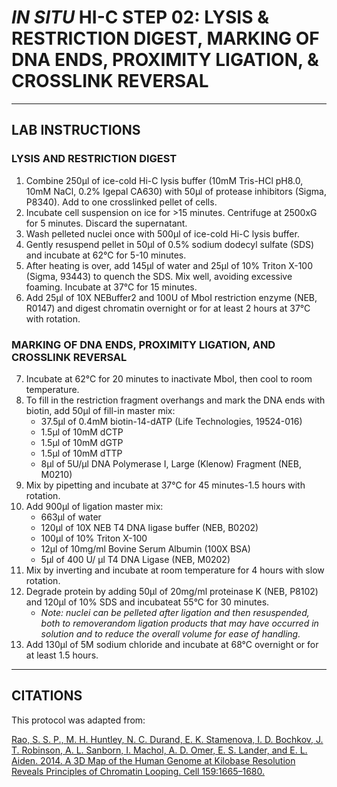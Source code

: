 # *IN SITU* HI-C STEP 02: LYSIS & RESTRICTION DIGEST, MARKING OF DNA ENDS, PROXIMITY LIGATION, & CROSSLINK REVERSAL
---
## LAB INSTRUCTIONS 

### LYSIS AND RESTRICTION DIGEST

1) Combine 250μl of ice-cold Hi-C lysis buffer (10mM Tris-HCl pH8.0, 10mM NaCl, 0.2% Igepal CA630) with
50μl of protease inhibitors (Sigma, P8340). Add to one crosslinked pellet of cells.
2) Incubate cell suspension on ice for >15 minutes. Centrifuge at 2500xG for 5 minutes. Discard the
supernatant.
3) Wash pelleted nuclei once with 500μl of ice-cold Hi-C lysis buffer.
4) Gently resuspend pellet in 50μl of 0.5% sodium dodecyl sulfate (SDS) and incubate at 62°C for 5-10 minutes.
5) After heating is over, add 145μl of water and 25μl of 10% Triton X-100 (Sigma, 93443) to quench the SDS.
Mix well, avoiding excessive foaming. Incubate at 37°C for 15 minutes.
6) Add 25μl of 10X NEBuffer2 and 100U of MboI restriction enzyme (NEB, R0147) and digest chromatin overnight or for at least 2 hours at 37°C with rotation.

### MARKING OF DNA ENDS, PROXIMITY LIGATION, AND CROSSLINK REVERSAL 

7) Incubate at 62°C for 20 minutes to inactivate MboI, then cool to room temperature.
14) To fill in the restriction fragment overhangs and mark the DNA ends with biotin, add 50μl of fill-in master mix:
    * 37.5μl of 0.4mM biotin-14-dATP (Life Technologies, 19524-016)
    * 1.5μl of 10mM dCTP
    * 1.5μl of 10mM dGTP
    * 1.5μl of 10mM dTTP
    * 8μl of 5U/μl DNA Polymerase I, Large (Klenow) Fragment (NEB, M0210)
15) Mix by pipetting and incubate at 37°C for 45 minutes-1.5 hours with rotation.
16) Add 900μl of ligation master mix:
    * 663μl of water
    * 120μl of 10X NEB T4 DNA ligase buffer (NEB, B0202)
    * 100μl of 10% Triton X-100
    * 12μl of 10mg/ml Bovine Serum Albumin (100X BSA)
    * 5μl of 400 U/ μl T4 DNA Ligase (NEB, M0202)
17) Mix by inverting and incubate at room temperature for 4 hours with slow rotation.
18) Degrade protein by adding 50μl of 20mg/ml proteinase K (NEB, P8102) and 120μl of 10% SDS and incubateat 55°C for 30 minutes. 
    -  _Note:  nuclei can be pelleted after ligation and then resuspended, both to removerandom ligation products that may have occurred in solution and to reduce the overall volume for ease of handling._
19) Add 130μl of 5M sodium chloride and incubate at 68°C overnight or for at least 1.5 hours.
---
## CITATIONS

This protocol was adapted from:

[Rao, S. S. P., M. H. Huntley, N. C. Durand, E. K. Stamenova, I. D. Bochkov, J. T. Robinson, A. L. Sanborn, I. Machol, A. D. Omer, E. S. Lander, and E. L. Aiden. 2014. A 3D Map of the Human Genome at Kilobase Resolution Reveals Principles of Chromatin Looping. Cell 159:1665–1680.](https://www.sciencedirect.com/science/article/pii/S0092867414014974)

